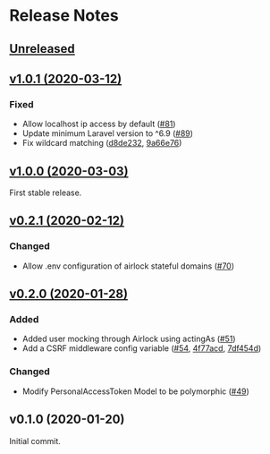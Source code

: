 # Release Notes

## [Unreleased](https://github.com/laravel/airlock/compare/v1.0.0...master)


## [v1.0.1 (2020-03-12)](https://github.com/laravel/airlock/compare/v1.0.0...v1.0.1)

### Fixed
- Allow localhost ip access by default ([#81](https://github.com/laravel/airlock/pull/81))
- Update minimum Laravel version to ^6.9 ([#89](https://github.com/laravel/airlock/pull/89))
- Fix wildcard matching ([d8de232](https://github.com/laravel/airlock/commit/d8de2323b49e9e408c7e5e302bcad392ed0989cb), [9a66e76](https://github.com/laravel/airlock/commit/9a66e767e203bbee83cd5fcda7ce265835468f84))


## [v1.0.0 (2020-03-03)](https://github.com/laravel/airlock/compare/v0.2.1...v1.0.0)

First stable release.


## [v0.2.1 (2020-02-12)](https://github.com/laravel/airlock/compare/v0.2.0...v0.2.1)

### Changed
- Allow .env configuration of airlock stateful domains ([#70](https://github.com/laravel/airlock/pull/70))


## [v0.2.0 (2020-01-28)](https://github.com/laravel/airlock/compare/v0.1.0...v0.2.0)

### Added
- Added user mocking through Airlock using actingAs ([#51](https://github.com/laravel/airlock/pull/51))
- Add a CSRF middleware config variable ([#54](https://github.com/laravel/airlock/pull/54), [4f77acd](https://github.com/laravel/airlock/commit/4f77acd5e60d241b0bb8196b1986e6f59946af1d), [7df454d](https://github.com/laravel/airlock/commit/7df454d03868d4329915a4d105b067df0d0a924d))

### Changed
- Modify PersonalAccessToken Model to be polymorphic ([#49](https://github.com/laravel/airlock/pull/49))


## v0.1.0 (2020-01-20)

Initial commit.
